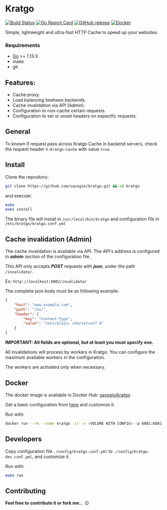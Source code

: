 Kratgo
======

[![Build Status](https://travis-ci.org/savsgio/kratgo.svg?branch=master)](https://travis-ci.org/savsgio/kratgo)
[![Go Report Card](https://goreportcard.com/badge/github.com/savsgio/kratgo)](https://goreportcard.com/report/github.com/savsgio/kratgo)
[![GitHub release](https://img.shields.io/github/release/savsgio/kratgo.svg)](https://github.com/savsgio/kratgo/releases)
[![Docker](https://img.shields.io/docker/automated/savsgio/kratgo.svg?colorB=blue&style=flat)](https://hub.docker.com/r/savsgio/kratgo)
<!-- [![GoDoc](https://godoc.org/github.com/savsgio/kratgo?status.svg)](https://godoc.org/github.com/savsgio/kratgo) -->

Simple, lightweight and ultra-fast HTTP Cache to speed up your websites.


### Requirements

- [Go](https://golang.org/dl/) >= 1.13.X
- make
- git


## Features:

- Cache proxy.
- Load balancing beetwen backends.
- Cache invalidation via API (Admin).
- Configuration to non-cache certain requests.
- Configuration to set or unset headers on especific requests.

## General

To known if request pass across Kratgo Cache in backend servers, check the request header `X-Kratgo-Cache` with value `true`.


## Install

Clone the repository:

```bash
git clone https://github.com/savsgio/kratgo.git && cd kratgo
```

and execute:

```bash
make
make install
```

The binary file will install in `/usr/local/bin/kratgo` and configuration file in `/etc/kratgo/kratgo.conf.yml`


## Cache invalidation (Admin)

The cache invalidation is available via API. The API's address is configured in ***admin*** section of the configuration file.

This API only accepts ***POST*** requests with ***json***, under the path `/invalidate/`.

Ex: `http://localhost:6082/invalidate/`

The complete json body must be as following example:

```json
{
	"host": "www.example.com",
	"path": "/es/",
	"header": {
		"key": "Content-Type",
		"value": "text/plain; charset=utf-8"
	}
}
```

**IMPORTANT: All fields are optional, but at least you must specify one.**

All invalidations will process by workers in Kratgo. You can configure the maximum available workers in the configuration.

The workers are activated only when necessary.


## Docker

The docker image is available in Docker Hub: [savsgio/kratgo](https://hub.docker.com/r/savsgio/kratgo)

Get a basic configuration from [here](https://github.com/savsgio/kratgo/blob/master/config/kratgo.conf.yml) and customize it.

Run with:

```bash
docker run --rm --name kratgo -it -v <VOLUME WITH CONFIG> -p 6081:6081 -p 6082:6082 savsgio/kratgo -config <CONFIG FILE PATH IN THE VOLUME>
```

## Developers

Copy configuration file `./config/kratgo.conf.yml` to `./config/kratgo-dev.conf.yml`, and customize it.

Run with:

```bash
make run
```

Contributing
------------

**Feel free to contribute it or fork me...** :wink:
